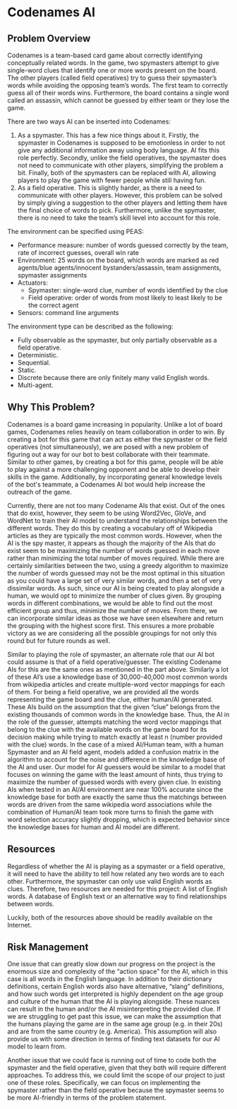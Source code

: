 # Codenames AI

## Problem Overview

Codenames is a team-based card game about correctly identifying conceptually related words. In the game, two spymasters attempt to give single-word clues that identify one or more words present on the board. The other players (called field operatives) try to guess their spymaster’s words while avoiding the opposing team’s words. The first team to correctly guess all of their words wins. Furthermore, the board contains a single word called an assassin, which cannot be guessed by either team or they lose the game.

There are two ways AI can be inserted into Codenames:
1.  As a spymaster. This has a few nice things about it. Firstly, the spymaster in Codenames is supposed to be emotionless in order to not give any additional information away using body language. AI fits this role perfectly. Secondly, unlike the field operatives, the spymaster does not need to communicate with other players, simplifying the problem a bit. Finally, both of the spymasters can be replaced with AI, allowing players to play the game with fewer people while still having fun.
2. As a field operative. This is slightly harder, as there is a need to communicate with other players. However, this problem can be solved by simply giving a suggestion to the other players and letting them have the final choice of words to pick. Furthermore, unlike the spymaster, there is no need to take the team’s skill level into account for this role.

The environment can be specified using PEAS:
- Performance measure: number of words guessed correctly by the team, rate of incorrect guesses, overall win rate
- Environment: 25 words on the board, which words are marked as red agents/blue agents/innocent bystanders/assassin, team assignments, spymaster assignments
- Actuators:
  - Spymaster: single-word clue, number of words identified by the clue
  - Field operative: order of words from most likely to least likely to be the correct agent
- Sensors: command line arguments

The environment type can be described as the following:
- Fully observable as the spymaster, but only partially observable as a field operative.
- Deterministic.
- Sequential.
- Static.
- Discrete because there are only finitely many valid English words.
- Multi-agent.

## Why This Problem?

Codenames is a board game increasing in popularity. Unlike a lot of board games, Codenames relies heavily on team collaboration in order to win. By creating a bot for this game that can act as either the spymaster or the field operatives (not simultaneously), we are posed with a new problem of figuring out a way for our bot to best collaborate with their teammate. Similar to other games, by creating a bot for this game, people will be able to play against a more challenging opponent and be able to develop their skills in the game. Additionally, by incorporating general knowledge levels of the bot's teammate, a Codenames AI bot would help increase the outreach of the game.

Currently, there are not too many Codename AIs that exist. Out of the ones that do exist, however, they seem to be using Word2Vec, GloVe, and WordNet to train their AI model to understand the relationships between the different words. They do this by creating a vocabulary off of Wikipedia articles as they are typically the most common words. However, when the AI is the spy master, it appears as though the majority of the AIs that do exist seem to be maximizing the number of words guessed in each move rather than minimizing the total number of moves required. While there are certainly similarities between the two, using a greedy algorithm to maximize the number of words guessed may not be the most optimal in this situation as you could have a large set of very similar words, and then a set of very dissimilar words. As such, since our AI is being created to play alongside a human, we would opt to minimize the number of clues given. By grouping words in different combinations, we would be able to find out the most efficient group and thus, minimize the number of moves. From there, we can incorporate similar ideas as those we have seen elsewhere and return the grouping with the highest score first. This ensures a more probable victory as we are considering all the possible groupings for not only this round but for future rounds as well.

Similar to playing the role of spymaster, an alternate role that our AI bot could assume is that of a field operative/guesser. The existing Codename AIs for this are the same ones as mentioned in the part above. Similarly a lot of these AI’s use a knowledge base of 30,000-40,000 most common words from wikipedia articles and create multiple-word vector mappings for each of them. For being a field operative, we are provided all the words representing the game board and the clue, either human/AI generated. These AIs build on the assumption that the given “clue” belongs from the existing thousands of common words in the knowledge base. Thus, the AI in the role of the guesser, attempts matching the word vector mappings that belong to the clue with the available words on the game board for its decision making while trying to match exactly at least n (number provided with the clue) words. In the case of a mixed AI/Human team, with a human Spymaster and an AI field agent, models added a confusion matrix in the algorithm to account for the noise and difference in the knowledge base of the AI and user. Our model for AI guessers would be similar to a model that focuses on winning the game with the least amount of hints, thus trying to maximize the number of guessed words with every given clue. In existing AIs when tested in an AI/AI environment are near 100% accurate since the knowledge base for both are exactly the same thus the matchings between words are driven from the same wikipedia word associations while the combination of Human/AI team took more turns to finish the game with word selection accuracy slightly dropping, which is expected behavior since the knowledge bases for human and AI model are different.

## Resources

Regardless of whether the AI is playing as a spymaster or a field operative, it will need to have the ability to tell how related any two words are to each other. Furthermore, the spymaster can only use valid English words as clues. Therefore, two resources are needed for this project:
A list of English words.
A database of English text or an alternative way to find relationships between words.

Luckily, both of the resources above should be readily available on the Internet.

## Risk Management

One issue that can greatly slow down our progress on the project is the enormous size and complexity of the “action space” for the AI, which in this case is all words in the English language. In addition to their dictionary definitions, certain English words also have alternative, “slang” definitions, and how such words get interpreted is highly dependent on the age group and culture of the human that the AI is playing alongside. These nuances can result in the human and/or the AI misinterpreting the provided clue. If we are struggling to get past this issue, we can make the assumption that the humans playing the game are in the same age group (e.g. in their 20s) and are from the same country (e.g. America). This assumption will also provide us with some direction in terms of finding text datasets for our AI model to learn from.

Another issue that we could face is running out of time to code both the spymaster and the field operative, given that they both will require different approaches. To address this, we could limit the scope of our project to just one of these roles. Specifically, we can focus on implementing the spymaster rather than the field operative because the spymaster seems to be more AI-friendly in terms of the problem statement.
